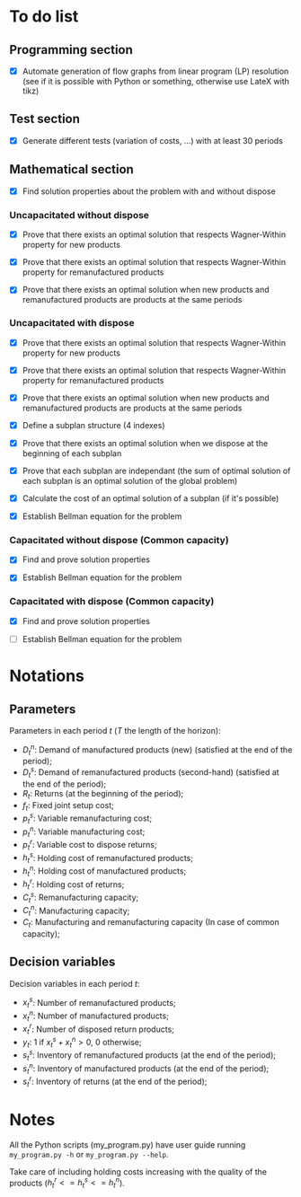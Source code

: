 # To do list

## Programming section

- [x] Automate generation of flow graphs from linear program (LP) resolution (see if it is possible with Python or something, otherwise use LateX with tikz)

## Test section

- [x] Generate different tests (variation of costs, ...) with at least 30 periods

## Mathematical section

- [x] Find solution properties about the problem with and without dispose

### Uncapacitated without dispose

- [x] Prove that there exists an optimal solution that respects Wagner-Within property for new products

- [x] Prove that there exists an optimal solution that respects Wagner-Within property for remanufactured products

- [x] Prove that there exists an optimal solution when new products and remanufactured products are products at the same periods
### Uncapacitated with dispose

- [x] Prove that there exists an optimal solution that respects Wagner-Within property for new products

- [x] Prove that there exists an optimal solution that respects Wagner-Within property for remanufactured products

- [x] Prove that there exists an optimal solution when new products and remanufactured products are products at the same periods

- [x] Define a subplan structure (4 indexes)

- [x] Prove that there exists an optimal solution when we dispose at the beginning of each subplan

- [x] Prove that each subplan are independant (the sum of optimal solution of each subplan is an optimal solution of the global problem)

- [x] Calculate the cost of an optimal solution of a subplan (if it's possible)

- [x] Establish Bellman equation for the problem

### Capacitated without dispose (Common capacity)

- [x] Find and prove solution properties 

- [x] Establish Bellman equation for the problem
### Capacitated with dispose (Common capacity)

- [x] Find and prove solution properties

- [ ] Establish Bellman equation for the problem
# Notations

## Parameters

Parameters in each period $t$ ($T$ the length of the horizon):
- $D^n_t$: Demand of manufactured products (new) (satisfied at the end of the period);
- $D^s_t$: Demand of remanufactured products (second-hand) (satisfied at the end of the period);
- $R_t$: Returns (at the beginning of the period);
- $f_t$: Fixed joint setup cost;
- $p^s_t$: Variable remanufacturing cost;
- $p^n_t$: Variable manufacturing cost;
- $p^r_t$: Variable cost to dispose returns;
- $h^s_t$: Holding cost of remanufactured products;
- $h^n_t$: Holding cost of manufactured products;
- $h^r_t$: Holding cost of returns;
- $C^s_t$: Remanufacturing capacity;
- $C^n_t$: Manufacturing capacity;
- $C_t$: Manufacturing and remanufacturing capacity (In case of common capacity);

## Decision variables

Decision variables in each period $t$:

- $x^s_t$: Number of remanufactured products;
- $x^n_t$: Number of manufactured products;
- $x^r_t$: Number of disposed return products;
- $y_t$: 1 if $x^s_t + x^n_t > 0$, 0 otherwise;
- $s^s_t$: Inventory of remanufactured products (at the end of the period);
- $s^n_t$: Inventory of manufactured products (at the end of the period);
- $s^r_t$: Inventory of returns (at the end of the period);

# Notes

All the Python scripts (my_program.py) have user guide running <code>my_program.py -h</code> or <code>my_program.py --help</code>.

Take care of including holding costs increasing with the quality of the products ($h_t^r <= h_t^s <= h_t^n$).